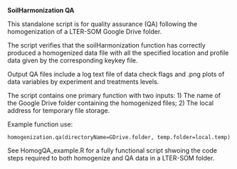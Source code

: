 **SoilHarmonization QA** 

This standalone script is for quality assurance (QA) following the homogenization of a LTER-SOM Google Drive folder.  

The script verifies that the soilHarmonization function has correctly produced a homogenized data file with all 
the specified location and profile data given by the corresponding keykey file. 

Output QA files include a log text file of data check flags and .png plots of data 
variables by experiment and treatments levels.

The script contains one primary function with two inputs: 1) The name of the Google Drive folder containing the 
homogenized files; 2) The local address for temporary file storage. 

Example function use:
```
homogenization.qa(directoryName=GDrive.folder, temp.folder=local.temp)
```

See HomogQA_example.R for a fully functional script shwoing the code steps required to both homogenize and QA data in 
a LTER-SOM folder.
